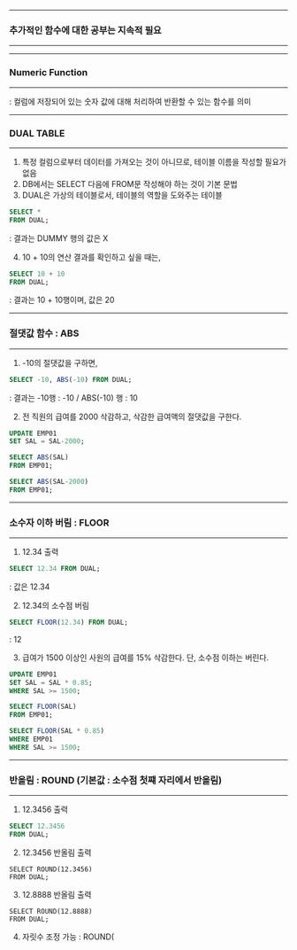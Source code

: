 -----
### 추가적인 함수에 대한 공부는 지속적 필요
-----

-----
### Numeric Function
-----
: 컬럼에 저장되어 있는 숫자 값에 대해 처리하여 반환할 수 있는 함수를 의미

-----
### DUAL TABLE
-----
1. 특정 컬럼으로부터 데이터를 가져오는 것이 아니므로, 테이블 이름을 작성할 필요가 없음
2. DB에서는 SELECT 다음에 FROM문 작성해야 하는 것이 기본 문법
3. DUAL은 가상의 테이블로서, 테이블의 역할을 도와주는 테이블

```sql
SELECT *
FROM DUAL;
```
: 결과는 DUMMY 행의 값은 X

4. 10 + 10의 연산 결과를 확인하고 싶을 때는,
```sql
SELECT 10 + 10
FROM DUAL;
```
: 결과는 10 + 10행이며, 값은 20

-----
### 절댓값 함수 : ABS
-----
1. -10의 절댓값을 구하면,
```sql
SELECT -10, ABS(-10) FROM DUAL;
```
: 결과는 -10행 : -10 / ABS(-10) 행 : 10

2. 전 직원의 급여를 2000 삭감하고, 삭감한 급여액의 절댓값을 구한다.
```sql
UPDATE EMP01
SET SAL = SAL-2000;

SELECT ABS(SAL)
FROM EMP01;
```

```sql
SELECT ABS(SAL-2000)
FROM EMP01;
```

-----
### 소수자 이하 버림 : FLOOR
-----
1. 12.34 출력
```sql
SELECT 12.34 FROM DUAL;
```
: 값은 12.34

2. 12.34의 소수점 버림
```sql
SELECT FLOOR(12.34) FROM DUAL;
```
: 12

3. 급여가 1500 이상인 사원의 급여를 15% 삭감한다. 단, 소수점 이하는 버린다.
```sql
UPDATE EMP01
SET SAL = SAL * 0.85;
WHERE SAL >= 1500;

SELECT FLOOR(SAL)
FROM EMP01;
```

```sql
SELECT FLOOR(SAL * 0.85)
WHERE EMP01
WHERE SAL >= 1500;
```
-----
### 반올림 : ROUND (기본값 : 소수점 첫쨰 자리에서 반올림)
-----
1. 12.3456 출력
```sql
SELECT 12.3456
FROM DUAL;
```

2. 12.3456 반올림 출력
```
SELECT ROUND(12.3456)
FROM DUAL;
```

3. 12.8888 반올림 출력
```
SELECT ROUND(12.8888)
FROM DUAL;
```

4. 자릿수 조정 가능 : ROUND(

